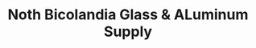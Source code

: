 ---
title: "Noth Bicolandia Glass & ALuminum Supply"
url: /daet/noth-bicolandia-glass-and-aluminum-supply/
shop: convenience
---